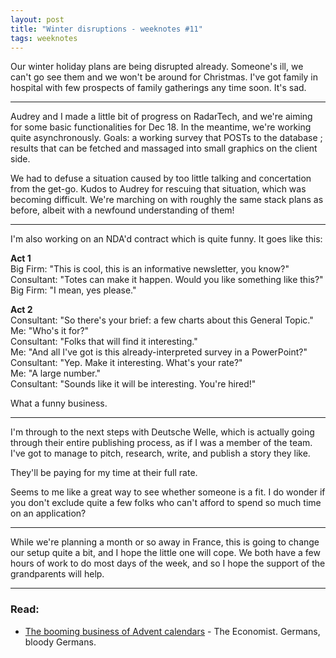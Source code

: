```yaml
---
layout: post
title: "Winter disruptions - weeknotes #11"
tags: weeknotes
---
```


Our winter holiday plans are being disrupted already. Someone's ill, we can't go see them and we won't be around for Christmas. I've got family in hospital with few prospects of family gatherings any time soon. It's sad.

---

Audrey and I made a little bit of progress on RadarTech, and we're aiming for some basic functionalities for Dec 18. In the meantime, we're working quite asynchronously. Goals: a working survey that POSTs to the database ; results that can be fetched and massaged into small graphics on the client side.

We had to defuse a situation caused by too little talking and concertation from the get-go. Kudos to Audrey for rescuing that situation, which was becoming difficult. We're marching on with roughly the same stack plans as before, albeit with a newfound understanding of them!

---

I'm also working on an NDA'd contract which is quite funny. It goes like this:

**Act 1**  
Big Firm: "This is cool, this is an informative newsletter, you know?"   
Consultant: "Totes can make it happen. Would you like something like this?"  
Big Firm: "I mean, yes please."

**Act 2**  
Consultant: "So there's your brief: a few charts about this General Topic."  
Me: "Who's it for?"  
Consultant: "Folks that will find it interesting."  
Me: "And all I've got is this already-interpreted survey in a PowerPoint?"  
Consultant: "Yep. Make it interesting. What's your rate?"  
Me: "A large number."  
Consultant: "Sounds like it will be interesting. You're hired!"

What a funny business.
  
---

I'm through to the next steps with Deutsche Welle, which is actually going through their entire publishing process, as if I was a member of the team. I've got to manage to pitch, research, write, and publish a story they like.

They'll be paying for my time at their full rate.

Seems to me like a great way to see whether someone is a fit. I do wonder if you don't exclude quite a few folks who can't afford to spend so much time on an application?

---

While we're planning a month or so away in France, this is going to change our setup quite a bit, and I hope the little one will cope. We both have a few hours of work to do most days of the week, and so I hope the support of the grandparents will help.

---

### Read:
- [The booming business of Advent calendars](https://www.economist.com/prospero/2020/12/01/the-booming-business-of-advent-calendars) - The Economist. Germans, bloody Germans.